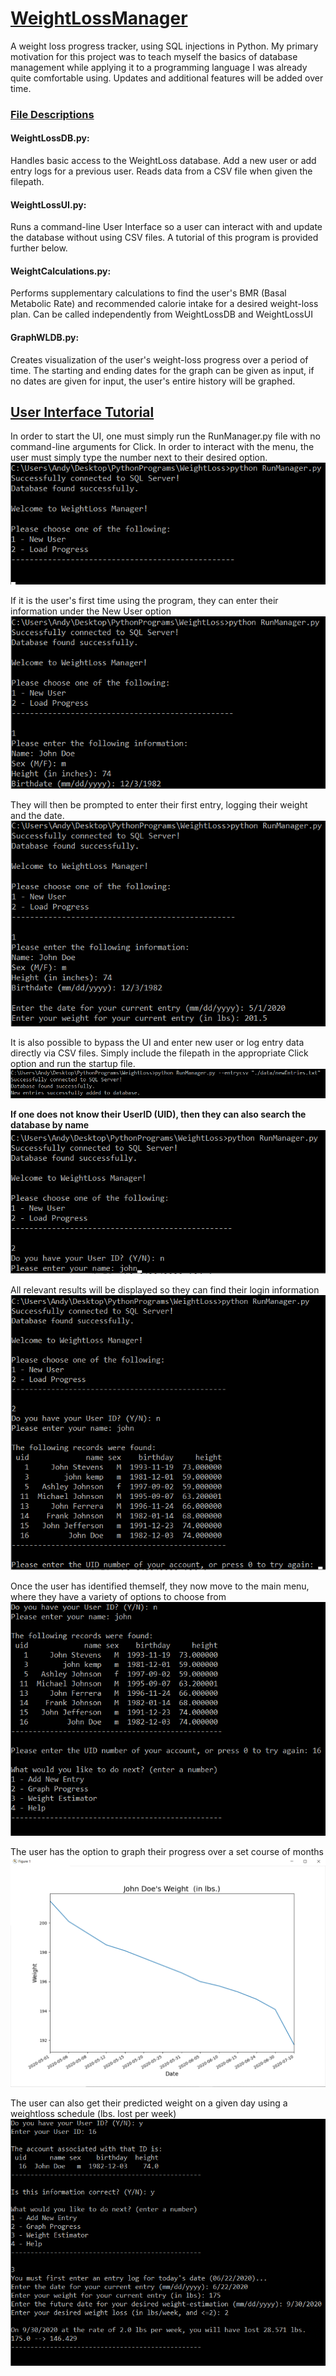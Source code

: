 # <ins>WeightLossManager</ins>
A weight loss progress tracker, using SQL injections in Python. My primary motivation for this project was to teach myself the basics of database management while applying it to a programming language I was already quite comfortable using. Updates and additional features will be added over time.

### <ins>File Descriptions</ins>
#### WeightLossDB.py:
Handles basic access to the WeightLoss database. Add a new user or add entry logs for a previous user. Reads data from a CSV file when given the filepath.

#### WeightLossUI.py:
Runs a command-line User Interface so a user can interact with and update the database without using CSV files. A tutorial of this program is provided further below.

#### WeightCalculations.py:
Performs supplementary calculations to find the user's BMR (Basal Metabolic Rate) and recommended calorie intake for a desired weight-loss plan. Can be called independently from WeightLossDB and WeightLossUI

#### GraphWLDB.py:
Creates visualization of the user's weight-loss progress over a period of time. The starting and ending dates for the graph can be given as input, if no dates are given for input, the user's entire history will be graphed.


## <ins>User Interface Tutorial</ins>
In order to start the UI, one must simply run the RunManager.py file with no command-line arguments for Click. In order to interact with the menu, the user must simply type the number next to their desired option.
![Startup Menu](/images/startup.png)

If it is the user's first time using the program, they can enter their information under the New User option
![New User](/images/newuser0.png)


They will then be prompted to enter their first entry, logging their weight and the date.
![new entry](/images/newentry.png)

It is also possible to bypass the UI and enter new user or log entry data directly via CSV files. Simply include the filepath in the appropriate Click option and run the startup file.
![csv_entry](/images/csventry.png)

**If one does not know their UserID (UID), then they can also search the database by name**
![namelookup](/images/namelookup1.png)

All relevant results will be displayed so they can find their login information
![namelookup2](/images/namelookup2.png)

Once the user has identified themself, they now move to the main menu, where they have a variety of options to choose from
![mainmenu](/images/mainmenu.png)

The user has the option to graph their progress over a set course of months
![graph](/images/graph.png)

The user can also get their predicted weight on a given day using a weightloss schedule (lbs. lost per week)
![weightestimator](/images/weightestimator.png)

